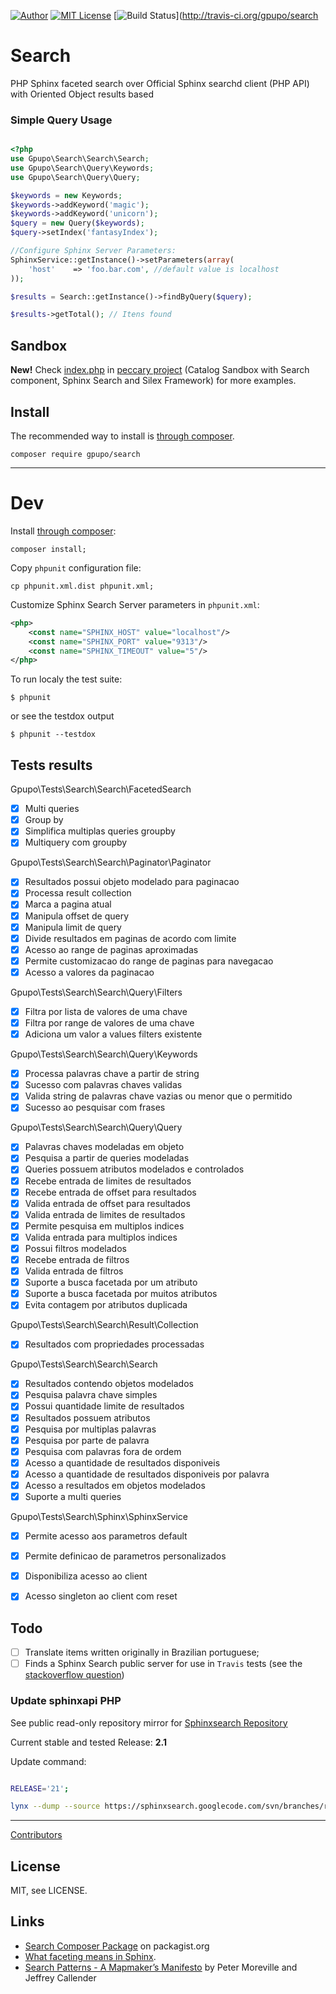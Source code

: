 [![Author](http://img.shields.io/badge/author-@gpupo-blue.svg)](https://twitter.com/gpupo)
[![MIT License](https://img.shields.io/badge/license-MIT-brightgreen.svg)](https://github.com/gpupo/search/blob/master/LICENSE)
[![Build Status](https://secure.travis-ci.org/gpupo/search.png?branch=master)](http://travis-ci.org/gpupo/search

# Search

PHP Sphinx faceted search over Official Sphinx searchd client (PHP API) with Oriented Object results based

### Simple Query Usage

```PHP

<?php
use Gpupo\Search\Search\Search;
use Gpupo\Search\Query\Keywords;
use Gpupo\Search\Query\Query;

$keywords = new Keywords;
$keywords->addKeyword('magic');
$keywords->addKeyword('unicorn');
$query = new Query($keywords);
$query->setIndex('fantasyIndex');

//Configure Sphinx Server Parameters:
SphinxService::getInstance()->setParameters(array(
	'host'    => 'foo.bar.com', //default value is localhost
));

$results = Search::getInstance()->findByQuery($query);

$results->getTotal(); // Itens found

```
## Sandbox

**New!** Check [index.php](https://github.com/gpupo/peccary/blob/master/web/index.php)
in [peccary project](https://github.com/gpupo/peccary/)
(Catalog Sandbox with Search component, Sphinx Search and Silex Framework) for more examples.


## Install

The recommended way to install is [through composer](http://getcomposer.org).

    composer require gpupo/search

---

# Dev

Install [through composer](http://getcomposer.org):

	composer install;

Copy ``phpunit`` configuration file:

    cp phpunit.xml.dist phpunit.xml;

Customize Sphinx Search Server parameters in ``phpunit.xml``:

```XML
<php>
	<const name="SPHINX_HOST" value="localhost"/>
 	<const name="SPHINX_PORT" value="9313"/>
 	<const name="SPHINX_TIMEOUT" value="5"/>
</php>
```

To run localy the test suite:

    $ phpunit

or see the testdox output

    $ phpunit --testdox


## Tests results

<!-- output of this command:
         phpunit --testdox | sed "s/.*\[/-&/" | sed 's/.*Gpupo.*/&\'$'\n/g'
-->

Gpupo\Tests\Search\Search\FacetedSearch

- [x] Multi queries
- [x] Group by
- [x] Simplifica multiplas queries groupby
- [x] Multiquery com groupby

Gpupo\Tests\Search\Search\Paginator\Paginator

- [x] Resultados possui objeto modelado para paginacao
- [x] Processa result collection
- [x] Marca a pagina atual
- [x] Manipula offset de query
- [x] Manipula limit de query
- [x] Divide resultados em paginas de acordo com limite
- [x] Acesso ao range de paginas aproximadas
- [x] Permite customizacao do range de paginas para navegacao
- [x] Acesso a valores da paginacao

Gpupo\Tests\Search\Search\Query\Filters

- [x] Filtra por lista de valores de uma chave
- [x] Filtra por range de valores de uma chave
- [x] Adiciona um valor a values filters existente

Gpupo\Tests\Search\Search\Query\Keywords

- [x] Processa palavras chave a partir de string
- [x] Sucesso com palavras chaves validas
- [x] Valida string de palavras chave vazias ou menor que o permitido
- [x] Sucesso ao pesquisar com frases

Gpupo\Tests\Search\Search\Query\Query

- [x] Palavras chaves modeladas em objeto
- [x] Pesquisa a partir de queries modeladas
- [x] Queries possuem atributos modelados e controlados
- [x] Recebe entrada de limites de resultados
- [x] Recebe entrada de offset para resultados
- [x] Valida entrada de offset para resultados
- [x] Valida entrada de limites de resultados
- [x] Permite pesquisa em multiplos indices
- [x] Valida entrada para multiplos indices
- [x] Possui filtros modelados
- [x] Recebe entrada de filtros
- [x] Valida entrada de filtros
- [x] Suporte a busca facetada por um atributo
- [x] Suporte a busca facetada por muitos atributos
- [x] Evita contagem por atributos duplicada

Gpupo\Tests\Search\Search\Result\Collection

- [x] Resultados com propriedades processadas

Gpupo\Tests\Search\Search\Search

- [x] Resultados contendo objetos modelados
- [x] Pesquisa palavra chave simples
- [x] Possui quantidade limite de resultados
- [x] Resultados possuem atributos
- [x] Pesquisa por multiplas palavras
- [x] Pesquisa por parte de palavra
- [x] Pesquisa com palavras fora de ordem
- [x] Acesso a quantidade de resultados disponiveis
- [x] Acesso a quantidade de resultados disponiveis por palavra
- [x] Acesso a resultados em objetos modelados
- [x] Suporte a multi queries

Gpupo\Tests\Search\Sphinx\SphinxService

- [x] Permite acesso aos parametros default
- [x] Permite definicao de parametros personalizados
- [x] Disponibiliza acesso ao client
- [x] Acesso singleton ao client com reset


## Todo

- [ ] Translate items written originally in Brazilian portuguese;
- [ ] Finds a Sphinx Search public server for use in ``Travis`` tests (see the [stackoverflow question](http://stackoverflow.com/questions/24958234/there-are-sphinx-search-public-servers))

###  Update sphinxapi PHP

See public read-only repository mirror for [Sphinxsearch Repository](https://code.google.com/p/sphinxsearch/)

Current stable and tested Release: **2.1**

Update command:

```bash

RELEASE='21';

lynx --dump --source https://sphinxsearch.googlecode.com/svn/branches/rel${RELEASE}/api/sphinxapi.php > src/Gpupo/Search/Sphinx/sphinxapi.php

```

----

[Contributors](https://github.com/gpupo/search/graphs/contributors)

## License

MIT, see LICENSE.

## Links

* [Search Composer Package](https://packagist.org/packages/gpupo/search) on packagist.org
* [What faceting means in Sphinx](http://sphinxsearch.com/blog/2013/06/21/faceted-search-with-sphinx/).
* [Search Patterns - A Mapmaker’s Manifesto](http://tm.durusau.net/?p=602) by Peter Moreville and Jeffrey Callender
